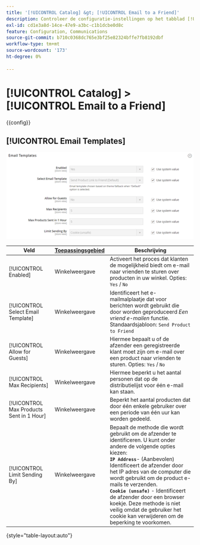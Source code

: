```yaml
---
title: '[!UICONTROL Catalog] &gt; [!UICONTROL Email to a Friend]'
description: Controleer de configuratie-instellingen op het tabblad [!UICONTROL Catalog] &gt; [!UICONTROL Email to a Friend] pagina van de Commerce Admin.
exl-id: cd1e3a8d-14ce-47e9-a3bc-c1b1dcbe0d8c
feature: Configuration, Communications
source-git-commit: b710c0368dc765e3bf25e82324bffe7fb8192dbf
workflow-type: tm+mt
source-wordcount: '173'
ht-degree: 0%

---
```


# [!UICONTROL Catalog] > [!UICONTROL Email to a Friend]

{{config}}

## [!UICONTROL Email Templates]

![E-mailsjablonen](./assets/email-to-a-friend-email-templates.png)<!-- zoom -->

<!-- [Email Templates](https://docs.magento.com/user-guide/marketing/email-template-configuration.html) -->

| Veld | [Toepassingsgebied](../../getting-started/websites-stores-views.md#scope-settings) | Beschrijving |
|--- |--- |--- |
| [!UICONTROL Enabled] | Winkelweergave | Activeert het proces dat klanten de mogelijkheid biedt om e-mail naar vrienden te sturen over producten in uw winkel. Opties: `Yes` / `No` |
| [!UICONTROL Select Email Template] | Winkelweergave | Identificeert het e-mailmalplaatje dat voor berichten wordt gebruikt die door worden geproduceerd _Een vriend e-mailen_ functie. Standaardsjabloon: `Send Product to Friend` |
| [!UICONTROL Allow for Guests] | Winkelweergave | Hiermee bepaalt u of de afzender een geregistreerde klant moet zijn om e-mail over een product naar vrienden te sturen. Opties: `Yes` / `No` |
| [!UICONTROL Max Recipients] | Winkelweergave | Hiermee beperkt u het aantal personen dat op de distributielijst voor één e-mail kan staan. |
| [!UICONTROL Max Products Sent in 1  Hour] | Winkelweergave | Beperkt het aantal producten dat door één enkele gebruiker over een periode van één uur kan worden gedeeld. |
| [!UICONTROL Limit Sending By] | Winkelweergave | Bepaalt de methode die wordt gebruikt om de afzender te identificeren. U kunt onder andere de volgende opties kiezen: <br/>**`IP Address`**- (Aanbevolen) Identificeert de afzender door het IP adres van de computer die wordt gebruikt om de product e-mails te verzenden.<br/>**`Cookie (unsafe)`** - Identificeert de afzender door een browser koekje. Deze methode is niet veilig omdat de gebruiker het cookie kan verwijderen om de beperking te voorkomen. |

{style="table-layout:auto"}
